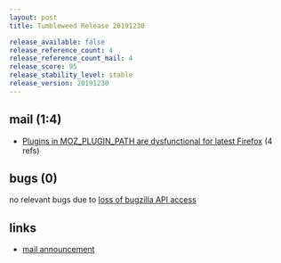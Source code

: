 ```yaml
---
layout: post
title: Tumbleweed Release 20191230

release_available: false
release_reference_count: 4
release_reference_count_mail: 4
release_score: 95
release_stability_level: stable
release_version: 20191230
---
```


## mail (1:4)

- [Plugins in MOZ_PLUGIN_PATH are dysfunctional for latest Firefox](https://lists.opensuse.org/opensuse-factory/2020-01/msg00056.html) (4 refs)

## bugs (0)

<!--more-->

no relevant bugs due to [loss of bugzilla API access](https://bugzilla.opensuse.org/show_bug.cgi?id=1157722)



## links

- [mail announcement](https://lists.opensuse.org/opensuse-factory/2020-01/msg00002.html)
